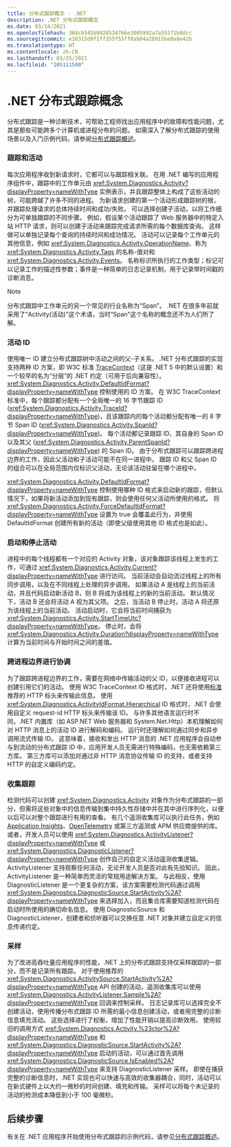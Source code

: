 ```yaml
---
title: 分布式跟踪概念 - .NET
description: .NET 分布式跟踪概念
ms.date: 03/14/2021
ms.openlocfilehash: 368cb545b9928534766e3005992a7a55571b8dcc
ms.sourcegitcommit: e16315d9f1ff355f55ff8ab84a28915be0a8e42b
ms.translationtype: HT
ms.contentlocale: zh-CN
ms.lasthandoff: 03/25/2021
ms.locfileid: "105111500"
---
```

# <a name="net-distributed-tracing-concepts"></a>.NET 分布式跟踪概念

分布式跟踪是一种诊断技术，可帮助工程师找出应用程序中的故障和性能问题，尤其是那些可能跨多个计算机或进程分布的问题。 如需深入了解分布式跟踪的使用场景以及入门示例代码，请参阅[分布式跟踪概述](distributed-tracing.md)。

### <a name="traces-and-activities"></a>跟踪和活动

每次应用程序收到新请求时，它都可以与跟踪相关联。 在用 .NET 编写的应用程序组件中，跟踪中的工作单元由 <xref:System.Diagnostics.Activity?displayProperty=nameWithType> 实例表示，并且跟踪整体上构成了这些活动的树，可能跨越了许多不同的进程。 为新请求创建的第一个活动形成跟踪树的根，并跟踪处理请求的总体持续时间和成功/失败。 可以选择创建子活动，以将工作细分为可单独跟踪的不同步骤。
例如，假设某个活动跟踪了 Web 服务器中的特定入站 HTTP 请求，则可以创建子活动来跟踪完成请求所需的每个数据库查询。 这样做可以单独记录每个查询的持续时间和成功情况。
活动可以记录每个工作单元的其他信息，例如 <xref:System.Diagnostics.Activity.OperationName>、称为 <xref:System.Diagnostics.Activity.Tags> 的名称-值对和 <xref:System.Diagnostics.Activity.Events>。 名称标识所执行的工作类型；标记可以记录工作的描述性参数；事件是一种简单的日志记录机制，用于记录带时间戳的诊断消息。

> [!NOTE]
> 分布式跟踪中工作单元的另一个常见的行业名称为“Span”。
> .NET 在很多年前就采用了“Activity(活动)”这个术语，当时“Span”这个名称的概念还不为人们所了解。

### <a name="activity-ids"></a>活动 ID

使用唯一 ID 建立分布式跟踪树中活动之间的父-子关系。 .NET 分布式跟踪的实现支持两种 ID 方案，即 W3C 标准 [TraceContext](https://www.w3.org/TR/trace-context/)（这是 .NET 5 中的默认设置）和一个较早的名为“分层”的 .NET 约定（可用于后向兼容性）。
<xref:System.Diagnostics.Activity.DefaultIdFormat?displayProperty=nameWithType> 控制使用的 ID 方案。 在 W3C TraceContext 标准中，每个跟踪都分配有一个全局唯一的 16 字节跟踪 ID (<xref:System.Diagnostics.Activity.TraceId?displayProperty=nameWithType>)，且该跟踪内的每个活动都分配有唯一的 8 字节 Span ID (<xref:System.Diagnostics.Activity.SpanId?displayProperty=nameWithType>)。 每个活动都记录跟踪 ID、其自身的 Span ID 以及其父 (<xref:System.Diagnostics.Activity.ParentSpanId?displayProperty=nameWithType>) 的 Span ID。 由于分布式跟踪可以跟踪跨进程边界的工作，因此父活动和子活动可能不在同一进程中。 跟踪 ID 和父 Span ID 的组合可以在全局范围内仅标识父活动，无论该活动驻留在哪个进程中。

<xref:System.Diagnostics.Activity.DefaultIdFormat?displayProperty=nameWithType> 控制使用哪种 ID 格式来启动新的跟踪，但默认情况下，如果将新活动添加到现有跟踪，则会使用任何父活动所使用的格式。
将 <xref:System.Diagnostics.Activity.ForceDefaultIdFormat?displayProperty=nameWithType> 设置为 true 会覆盖此行为，并使用 DefaultIdFormat 创建所有新的活动（即使父级使用其他 ID 格式也是如此）。

### <a name="starting-and-stopping-activities"></a>启动和停止活动

进程中的每个线程都有一个对应的 Activity 对象，该对象跟踪该线程上发生的工作，可通过 <xref:System.Diagnostics.Activity.Current?displayProperty=nameWithType> 进行访问。 当前活动会自动流过线程上的所有同步调用，以及在不同线程上处理的异步调用。 如果活动 A 是线程上的当前活动，并且代码启动新活动 B，则 B 将成为该线程上的新的当前活动。 默认情况下，活动 B 还会将活动 A 视为其父项。 之后，当活动 B 停止时，活动 A 将还原为该线程上的当前活动。 活动启动时，它会将当前时间捕获为 <xref:System.Diagnostics.Activity.StartTimeUtc?displayProperty=nameWithType>。 停止时，会将 <xref:System.Diagnostics.Activity.Duration?displayProperty=nameWithType> 计算为当前时间与开始时间之间的差值。

### <a name="coordinating-across-process-boundaries"></a>跨进程边界进行协调

为了跟踪跨进程边界的工作，需要在网络中传输活动的父 ID，以便接收进程可以创建引用它们的活动。 使用 W3C TraceContext ID 格式时，.NET 还将使用[标准](https://www.w3.org/TR/trace-context/)推荐的 HTTP 标头来传输此信息。 使用 <xref:System.Diagnostics.ActivityIdFormat.Hierarchical> ID 格式时，.NET 会使用自定义 request-id HTTP 标头来传输该 ID。 与许多其他语言运行时不同，.NET 内置库（如 ASP.NET Web 服务器和 System.Net.Http）本机理解如何对 HTTP 消息上的活动 ID 进行解码和编码。 运行时还理解如何通过同步和异步调用流式传输 ID。 这意味着，接收和发出 HTTP 消息的 .NET 应用程序会自动参与到流动的分布式跟踪 ID 中，应用开发人员无需进行特殊编码，也无需依赖第三方库。 第三方库可以添加对通过非 HTTP 消息协议传输 ID 的支持，或者支持 HTTP 的自定义编码约定。

### <a name="collecting-traces"></a>收集跟踪

检测代码可以创建 <xref:System.Diagnostics.Activity> 对象作为分布式跟踪的一部分，但需将这些对象中的信息传输到集中持久性存储中并在其中进行序列化，以便以后可以对整个跟踪进行有用的查看。 有几个遥测收集库可以执行此任务，例如 [Application Insights](https://docs.microsoft.com/azure/azure-monitor/app/distributed-tracing)、[OpenTelemetry](https://github.com/open-telemetry/opentelemetry-dotnet/blob/main/docs/trace/getting-started/README.md) 或第三方遥测或 APM 供应商提供的库。 或者，开发人员可以使用 <xref:System.Diagnostics.ActivityListener?displayProperty=nameWithType> 或 <xref:System.Diagnostics.DiagnosticListener?displayProperty=nameWithType> 创作自己的自定义活动遥测收集逻辑。 ActivityListener 支持观察任何活动，无论开发人员是否对此有先验知识。
因此，ActivityListener 是一种简单而灵活的常规用途解决方案。 与此相反，使用 DiagnosticListener 是一个更复杂的方案，该方案需要检测代码通过调用 <xref:System.Diagnostics.DiagnosticSource.StartActivity%2A?displayProperty=nameWithType> 来选择加入，而且集合库需要知道检测代码在启动时所使用的确切命名信息。 使用 DiagnosticSource 和 DiagnosticListener，创建者和侦听器可以交换任意 .NET 对象并建立自定义的信息传递约定。

### <a name="sampling"></a>采样

为了改进高吞吐量应用程序的性能，.NET 上的分布式跟踪支持仅采样跟踪的一部分，而不是记录所有跟踪。 对于使用推荐的 <xref:System.Diagnostics.ActivitySource.StartActivity%2A?displayProperty=nameWithType> API 创建的活动，遥测收集库可以使用 <xref:System.Diagnostics.ActivityListener.Sample%2A?displayProperty=nameWithType> 回调来控制采样。
日志记录库可以选择完全不创建活动，使用传播分布式跟踪 ID 所需的最小信息创建活动，或者用完整的诊断信息填充活动。 这些选择进行了权衡，增加了性能开销以提高诊断效用。 使用较旧的调用方式 <xref:System.Diagnostics.Activity.%23ctor%2A?displayProperty=nameWithType> 和 <xref:System.Diagnostics.DiagnosticSource.StartActivity%2A?displayProperty=nameWithType> 启动的活动，可以通过首先调用 <xref:System.Diagnostics.DiagnosticSource.IsEnabled%2A?displayProperty=nameWithType> 来支持 DiagnosticListener 采样。
即使在捕获完整的诊断信息时，.NET 实现也可以快速与高效的收集器耦合，同时，活动可以在新式硬件上以大约一微秒的时间创建、填充和传输。 采样可以将每个未记录的活动的检测成本降低到小于 100 毫微秒。

## <a name="next-steps"></a>后续步骤

有关在 .NET 应用程序开始使用分布式跟踪的示例代码，请参见[分布式跟踪概述](distributed-tracing.md)。
